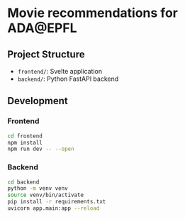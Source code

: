 # Movie recommendations for ADA@EPFL

## Project Structure
- `frontend/`: Svelte application
- `backend/`: Python FastAPI backend

## Development

### Frontend
```bash
cd frontend
npm install
npm run dev -- --open
```

### Backend
```bash
cd backend
python -m venv venv
source venv/bin/activate
pip install -r requirements.txt
uvicorn app.main:app --reload
```